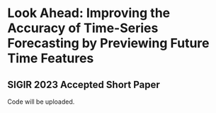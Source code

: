 # Look Ahead: Improving the Accuracy of Time-Series Forecasting by Previewing Future Time Features
## SIGIR 2023 Accepted Short Paper  
Code will be uploaded. 
